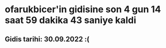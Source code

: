 # ofarukbicer'in gidisine son 4 gun 14 saat 59 dakika 43 saniye kaldi

## Gidis tarihi: 30.09.2022 :(